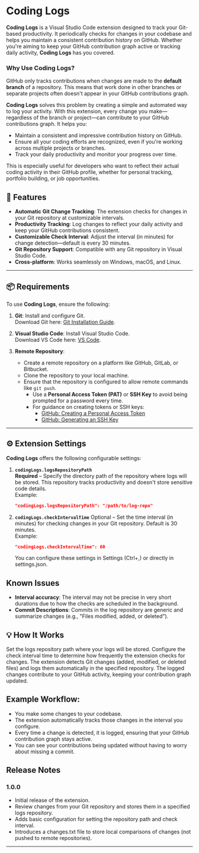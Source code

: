 # Coding Logs

**Coding Logs** is a Visual Studio Code extension designed to track your Git-based productivity. It periodically checks for changes in your codebase and helps you maintain a consistent contribution history on GitHub. Whether you're aiming to keep your GitHub contribution graph active or tracking daily activity, **Coding Logs** has you covered.

### Why Use Coding Logs?

GitHub only tracks contributions when changes are made to the **default branch** of a repository. This means that work done in other branches or separate projects often doesn't appear in your GitHub contributions graph.

**Coding Logs** solves this problem by creating a simple and automated way to log your activity. With this extension, every change you make—regardless of the branch or project—can contribute to your GitHub contributions graph. It helps you:

- Maintain a consistent and impressive contribution history on GitHub.
- Ensure all your coding efforts are recognized, even if you're working across multiple projects or branches.
- Track your daily productivity and monitor your progress over time.

This is especially useful for developers who want to reflect their actual coding activity in their GitHub profile, whether for personal tracking, portfolio building, or job opportunities.

## 🚀 Features

- **Automatic Git Change Tracking**: The extension checks for changes in your Git repository at customizable intervals.
- **Productivity Tracking**: Log changes to reflect your daily activity and keep your GitHub contributions consistent.
- **Customizable Check Interval**: Adjust the interval (in minutes) for change detection—default is every 30 minutes.
- **Git Repository Support**: Compatible with any Git repository in Visual Studio Code.
- **Cross-platform**: Works seamlessly on Windows, macOS, and Linux.

---

## 📦 Requirements

To use **Coding Logs**, ensure the following:

1. **Git**: Install and configure Git.  
   Download Git here: [Git Installation Guide](https://git-scm.com/book/en/v2/Getting-Started-Installing-Git).

2. **Visual Studio Code**: Install Visual Studio Code.  
   Download VS Code here: [VS Code](https://code.visualstudio.com/).

3. **Remote Repository**:
   - Create a remote repository on a platform like GitHub, GitLab, or Bitbucket.
   - Clone the repository to your local machine.
   - Ensure that the repository is configured to allow remote commands like `git push`.
     - Use a **Personal Access Token (PAT)** or **SSH Key** to avoid being prompted for a password every time.
     - For guidance on creating tokens or SSH keys:
       - [GitHub: Creating a Personal Access Token](https://docs.github.com/en/github/authenticating-to-github/creating-a-personal-access-token)
       - [GitHub: Generating an SSH Key](https://docs.github.com/en/github/authenticating-to-github/generating-a-new-ssh-key-and-adding-it-to-the-ssh-agent)

---

## ⚙️ Extension Settings

**Coding Logs** offers the following configurable settings:

1. **`codingLogs.logsRepositoryPath`**  
   **Required** – Specify the directory path of the repository where logs will be stored. This repository tracks productivity and doesn't store sensitive code details.  
   Example:
   ```json
   "codingLogs.logsRepositoryPath": "/path/to/log-repo"
   ```
2. **`codingLogs.checkIntervalTime`**
   Optional – Set the time interval (in minutes) for checking changes in your Git repository. Default is 30 minutes.  
   Example:
   ```json
   "codingLogs.checkIntervalTime": 60
   ```
   You can configure these settings in Settings (Ctrl+,) or directly in settings.json.

## Known Issues

- **Interval accuracy**: The interval may not be precise in very short durations due to how the checks are scheduled in the background.
- **Commit Descriptions**: Commits in the log repository are generic and summarize changes (e.g., "Files modified, added, or deleted").

## 💡 How It Works

Set the logs repository path where your logs will be stored.
Configure the check interval time to determine how frequently the extension checks for changes.
The extension detects Git changes (added, modified, or deleted files) and logs them automatically in the specified repository.
The logged changes contribute to your GitHub activity, keeping your contribution graph updated.

## Example Workflow:

- You make some changes to your codebase.
- The extension automatically tracks those changes in the interval you configure.
- Every time a change is detected, it is logged, ensuring that your GitHub contribution graph stays active.
- You can see your contributions being updated without having to worry about missing a commit.

## Release Notes

### 1.0.0

- Initial release of the extension.
- Review changes from your Git repository and stores them in a specified logs repository.
- Adds basic configuration for setting the repository path and check interval.
- Introduces a changes.txt file to store local comparisons of changes (not pushed to remote repositories).

---
